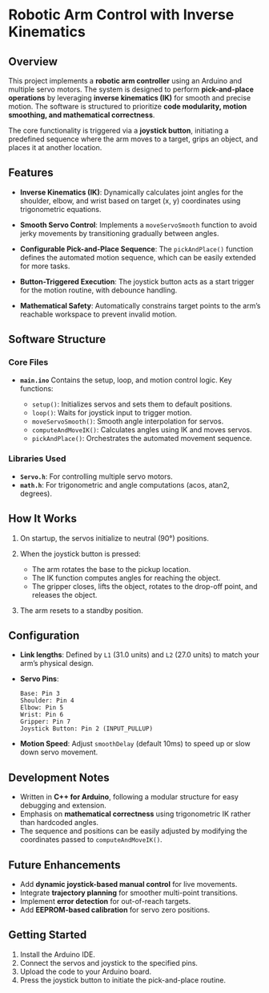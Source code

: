 # Robotic Arm Control with Inverse Kinematics

## Overview

This project implements a **robotic arm controller** using an Arduino and multiple servo motors. The system is designed to perform **pick-and-place operations** by leveraging **inverse kinematics (IK)** for smooth and precise motion. The software is structured to prioritize **code modularity, motion smoothing, and mathematical correctness**.

The core functionality is triggered via a **joystick button**, initiating a predefined sequence where the arm moves to a target, grips an object, and places it at another location.

## Features

* **Inverse Kinematics (IK)**:
  Dynamically calculates joint angles for the shoulder, elbow, and wrist based on target (x, y) coordinates using trigonometric equations.

* **Smooth Servo Control**:
  Implements a `moveServoSmooth` function to avoid jerky movements by transitioning gradually between angles.

* **Configurable Pick-and-Place Sequence**:
  The `pickAndPlace()` function defines the automated motion sequence, which can be easily extended for more tasks.

* **Button-Triggered Execution**:
  The joystick button acts as a start trigger for the motion routine, with debounce handling.

* **Mathematical Safety**:
  Automatically constrains target points to the arm’s reachable workspace to prevent invalid motion.

## Software Structure

### Core Files

* **`main.ino`**
  Contains the setup, loop, and motion control logic. Key functions:

  * `setup()`: Initializes servos and sets them to default positions.
  * `loop()`: Waits for joystick input to trigger motion.
  * `moveServoSmooth()`: Smooth angle interpolation for servos.
  * `computeAndMoveIK()`: Calculates angles using IK and moves servos.
  * `pickAndPlace()`: Orchestrates the automated movement sequence.

### Libraries Used

* **`Servo.h`**: For controlling multiple servo motors.
* **`math.h`**: For trigonometric and angle computations (acos, atan2, degrees).

## How It Works

1. On startup, the servos initialize to neutral (90°) positions.
2. When the joystick button is pressed:

   * The arm rotates the base to the pickup location.
   * The IK function computes angles for reaching the object.
   * The gripper closes, lifts the object, rotates to the drop-off point, and releases the object.
3. The arm resets to a standby position.

## Configuration

* **Link lengths**:
  Defined by `L1` (31.0 units) and `L2` (27.0 units) to match your arm’s physical design.

* **Servo Pins**:

  ```
  Base: Pin 3  
  Shoulder: Pin 4  
  Elbow: Pin 5  
  Wrist: Pin 6  
  Gripper: Pin 7  
  Joystick Button: Pin 2 (INPUT_PULLUP)
  ```

* **Motion Speed**:
  Adjust `smoothDelay` (default 10ms) to speed up or slow down servo movement.

## Development Notes

* Written in **C++ for Arduino**, following a modular structure for easy debugging and extension.
* Emphasis on **mathematical correctness** using trigonometric IK rather than hardcoded angles.
* The sequence and positions can be easily adjusted by modifying the coordinates passed to `computeAndMoveIK()`.

## Future Enhancements

* Add **dynamic joystick-based manual control** for live movements.
* Integrate **trajectory planning** for smoother multi-point transitions.
* Implement **error detection** for out-of-reach targets.
* Add **EEPROM-based calibration** for servo zero positions.

## Getting Started

1. Install the Arduino IDE.
2. Connect the servos and joystick to the specified pins.
3. Upload the code to your Arduino board.
4. Press the joystick button to initiate the pick-and-place routine.
